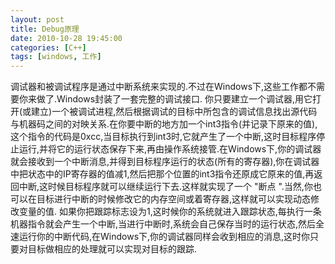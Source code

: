 ```yaml
---
layout: post
title: Debug原理
date: 2010-10-28 19:45:00
categories: [C++]
tags: [windows, 工作]
---
```

调试器和被调试程序是通过中断系统来实现的.不过在Windows下,这些工作都不需要你来做了.Windows封装了一套完整的调试接口.
你只要建立一个调试器,用它打开(或建立)一个被调试进程,然后根据调试的目标中所包含的调试信息找出源代码与机器码之间的对映关系.在你要中断的地方加一个int3指令(并记录下原来的值),这个指令的代码是0xcc,当目标执行到int3时,它就产生了一个中断,这时目标程序停止运行,并将它的运行状态保存下来,再由操作系统接管.在Windows下,你的调试器就会接收到一个中断消息,并得到目标程序运行的状态(所有的寄存器),你在调试器中把状态中的IP寄存器的值减1,然后把那个位置的int3指令还原成它原来的值,再返回中断,这时候目标程序就可以继续运行下去.这样就实现了一个 "断点 ".当然,你也可以在目标进行中断的时候修改它的内存空间或着寄存器,这样就可以实现动态修改变量的值.
如果你把跟踪标志设为1,这时候你的系统就进入跟踪状态,每执行一条机器指令就会产生一个中断,当进行中断时,系统会自己保存当时的运行状态,然后全速运行你的中断代码,在Windows下,你的调试器同样会收到相应的消息,这时你只要对目标做相应的处理就可以实现对目标的跟踪.
